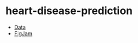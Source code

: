 # heart-disease-prediction

- [Data](https://www.kaggle.com/datasets/kamilpytlak/personal-key-indicators-of-heart-disease)
- [FigJam](https://www.figma.com/file/SbhnqENmxPH2YNJcKHz6ji/heart%E2%9D%A4%EF%B8%8F-512?node-id=0%3A1)
